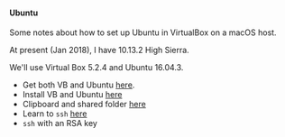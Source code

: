 #### Ubuntu

Some notes about how to set up Ubuntu in VirtualBox on a macOS host.

At present (Jan 2018), I have 10.13.2 High Sierra.

We'll use Virtual Box 5.2.4 and Ubuntu 16.04.3.  

- Get both VB and Ubuntu [here](downloads.md).
- Install VB and Ubuntu [here](installvb.md)
- Clipboard and shared folder [here](shared.md)
- Learn to ``ssh`` [here](ssh1.md)
- ``ssh`` with an RSA key

